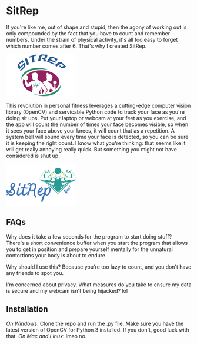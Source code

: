 # SitRep
If you're like me, out of shape and stupid, then the agony of working out is only compounded by the fact that you have to count and remember numbers. Under the strain of physical activity, it's all too easy to forget which number comes after 6. That's why I created SitRep.

![logo](Logos/SITREPlogo.png)

This revolution in personal fitness leverages a cutting-edge computer vision library (OpenCV) and servicable Python code to track your face as you're doing sit ups. Put your laptop or webcam at your feet as you exercise, and the app will count the number of times your face becomes visible, so when it sees your face above your knees, it will count that as a repetition. A system bell will sound every time your face is detected, so you can be sure it is keeping the right count. I know what you're thinking: that seems like it will get really annoying really quick. But something you might not have considered is shut up.

![logo](Logos/SITREPlogo2.png)

## FAQs
Why does it take a few seconds for the program to start doing stuff?
There's a short convenience buffer when you start the program that allows you to get in position and prepare yourself mentally for the unnatural contortions your body is about to endure.

Why should I use this? 
Because you're too lazy to count, and you don't have any friends to spot you.

I'm concerned about privacy. What measures do you take to ensure my data is secure and my webcam isn't being hijacked?
lol

## Installation
*On Windows*: Clone the repo and run the .py file. Make sure you have the latest version of OpenCV for Python 3 installed. If you don't, good luck with that.
*On Mac and Linux*: lmao no.
